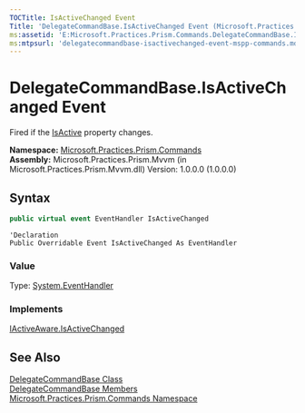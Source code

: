```yaml
---
TOCTitle: IsActiveChanged Event
Title: 'DelegateCommandBase.IsActiveChanged Event (Microsoft.Practices.Prism.Commands)'
ms:assetid: 'E:Microsoft.Practices.Prism.Commands.DelegateCommandBase.IsActiveChanged'
ms:mtpsurl: 'delegatecommandbase-isactivechanged-event-mspp-commands.md'
---
```


# DelegateCommandBase.IsActiveChanged Event

Fired if the [IsActive](https://msdn.microsoft.com/library/microsoft.practices.prism.commands.delegatecommandbase.isactive) property changes.

**Namespace:** [Microsoft.Practices.Prism.Commands](https://msdn.microsoft.com/library/microsoft.practices.prism.commands)<br/>
**Assembly:** Microsoft.Practices.Prism.Mvvm (in Microsoft.Practices.Prism.Mvvm.dll) Version: 1.0.0.0 (1.0.0.0)

## Syntax

```C#
public virtual event EventHandler IsActiveChanged
```

```VB
'Declaration
Public Overridable Event IsActiveChanged As EventHandler
```

### Value

Type: [System.EventHandler](http://msdn.microsoft.com/en-us/library/xhb70ccc)

### Implements

[IActiveAware.IsActiveChanged](https://msdn.microsoft.com/library/microsoft.practices.prism.iactiveaware.isactivechanged)

## See Also

[DelegateCommandBase Class](https://msdn.microsoft.com/library/microsoft.practices.prism.commands.delegatecommandbase)<br/>
[DelegateCommandBase Members](https://msdn.microsoft.com/library/microsoft.practices.prism.commands.delegatecommandbase)<br/>
[Microsoft.Practices.Prism.Commands Namespace](https://msdn.microsoft.com/library/microsoft.practices.prism.commands)